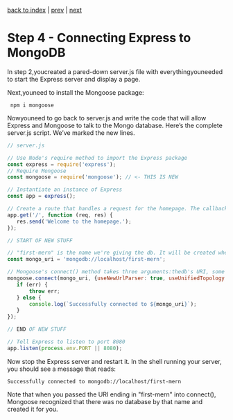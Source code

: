 [back to index](/README.md) | [prev](/docs/3.md) | [next](/docs/5.md)

# Step 4 - Connecting Express to MongoDB

In step 2,youcreated a pared-down server.js file with everythingyouneeded to start the Express server and display a page.

Next,youneed to install the Mongoose package:

```
 npm i mongoose
```

Nowyouneed to go back to server.js and write the code that will allow Express and Mongoose to talk to the Mongo database. Here’s the complete server.js script. We’ve marked the new lines.

```js
// server.js

// Use Node's require method to import the Express package
const express = require('express');
// Require Mongoose
const mongoose = require('mongoose'); // <- THIS IS NEW

// Instantiate an instance of Express
const app = express();

// Create a route that handles a request for the homepage. The callback isthehandler.youpass in the HTTP request and response objects and use Express's send() method to send a line of text back to the browser.
app.get('/', function (req, res) {
   res.send('Welcome to the homepage.');
});

// START OF NEW STUFF

// "first-mern" is the name we're giving the db. It will be created when you connect to it, if it doesn't already exist.
const mongo_uri = 'mongodb://localhost/first-mern';

// Mongoose's connect() method takes three arguments:thedb's URI, some connection options, and a callback. We've added some connection options. Don't worry about them for now. The callback will catch any connection errors or log a success message.
mongoose.connect(mongo_uri, {useNewUrlParser: true, useUnifiedTopology: true}, function (err) {
   if (err) {
       throw err;
   } else {
       console.log(`Successfully connected to ${mongo_uri}`);
   }
});

// END OF NEW STUFF

// Tell Express to listen to port 8080
app.listen(process.env.PORT || 8080);
```

Now stop the Express server and restart it. In the shell running your server, you should see a message that reads:

```
Successfully connected to mongodb://localhost/first-mern
```

Note that when you passed the URI ending in "first-mern" into connect(), Mongoose recognized that there was no database by that name and created it for you.
